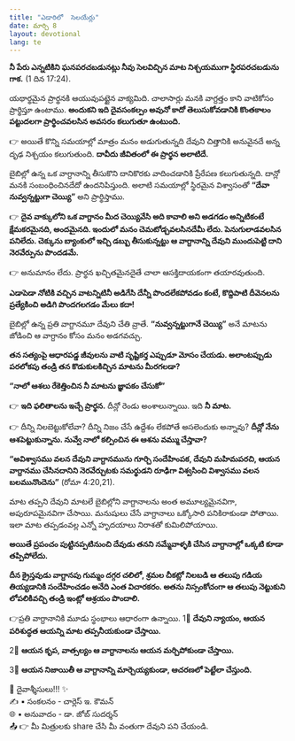 ```yaml
---
title: "ఎడారిలో  సెలయేర్లు"
date: మార్చి 8
layout: devotional
lang: te
---
```


**నీ పేరు ఎన్నటికిని ఘనపరచబడునట్లు నీవు సెలవిచ్చిన మాట నిశ్చయముగా స్థిరపరచబడును గాక.**
(1 దిన 17:24).

యథార్థమైన ప్రార్థనకి ఆయువుపట్టైన వాక్యమిది. చాలాసార్లు మనకి వాగ్దత్తం కాని వాటికోసం ప్రార్థిస్తూ ఉంటాము. 
**అందుకని ఇది దైవసంకల్పం అవునో కాదో తెలుసుకోవడానికి కొంతకాలం పట్టుదలగా ప్రార్థించవలసిన అవసరం కలుగుతూ ఉంటుంది.**

👉 అయితే కొన్ని సమయాల్లో మాత్రం మనం అడుగుతున్నది దేవుని చిత్తానికి అనువైనదే అన్న దృఢ నిశ్చయం కలుగుతుంది. 
**దావీదు జీవితంలో ఈ ప్రార్థన అలాటిదే.**

 బైబిల్లో ఉన్న ఒక వాగ్దానాన్ని తీసుకొని దానికొరకు వాదించడానికి ప్రేరేపణ కలుగుతున్నది. దాన్లో మనకి సంబంధించినదేదో ఉందనిపిస్తుంది. అలాటి సమయాల్లో స్థిరమైన విశ్వాసంతో **“దేవా నువ్వన్నట్టుగా చెయ్యి”** అని ప్రార్థిస్తాము. 

👉 **దైవ వాక్కులోని ఒక వాగ్దానం మీద చెయ్యివేసి అది కావాలి అని అడగడం అన్నిటికంటే క్షేమకరమైనది, అందమైనది. ఇందులో మనం చెమటోడ్చవలసినదేమీ లేదు. పెనుగులాడవలసిన పనిలేదు. చెక్కును బ్యాంకులో ఇచ్చి డబ్బు తీసుకున్నట్టు ఆ వాగ్దానాన్ని దేవుని ముందుపెట్టి దాని నెరవేర్పును పొందడమే.**

👉 అనుమానం లేదు. ప్రార్థన ఖచ్చితమైనదైతే చాలా ఆసక్తిదాయకంగా తయారవుతుంది. 

**ఎడాపెడా నోటికి వచ్చిన వాటన్నిటినీ అడిగేసి దేన్నీ పొందలేకపోవడం కంటే, కొద్దిపాటి దీవెనలను ప్రత్యేకించి అడిగి పొందగలగడం మేలు కదా!** 

బైబిల్లో ఉన్న ప్రతి వాగ్దానమూ దేవుని చేతి వ్రాతే. **“నువ్వన్నట్టుగానే చెయ్యి”** అనే మాటను జోడించి ఆ వాగ్దానం కోసం మనం అడగవచ్చు. 

**తన సత్యంపై ఆధారపడ్డ జీవులను వాటి సృష్టికర్త ఎప్పుడూ మోసం చేయడు. అలాంటప్పుడు పరలోకపు తండ్రి తన కొడుకులకిచ్చిన మాటను మీరగలడా?**

**“నాలో ఆశలు రేకెత్తించిన నీ మాటను జ్ఞాపకం చేసుకో”** 

👉 **ఇది ఫలితాలను ఇచ్చే ప్రార్థన.**
 దీన్లో రెండు అంశాలున్నాయి. ఇది **నీ మాట.** 

👉 దీన్ని నిలబెట్టుకోలేవా? దీన్ని నిజం చేసే ఉద్దేశం లేకపోతే అసలెందుకు అన్నావు? 
**దీన్లో నేను ఆశపెట్టుకున్నాను. నువ్వే నాలో కల్పించిన ఈ ఆశను వమ్ము చేస్తావా?**

**“అవిశ్వాసము వలన దేవుని వాగ్దానమును గూర్చి సందేహింపక, దేవుని మహిమపరచి, ఆయన వాగ్దానము చేసినదానిని నెరవేర్చుటకు సమర్థుడని రూఢిగా విశ్వసించి విశ్వాసము వలన బలమునొందెను”**
(రోమా 4:20,21).

మాట తప్పని దేవుని మాటలే బైబిల్లోని వాగ్దానాలను అంత అమూల్యమైనవిగా, అపురూపమైనవిగా చేసాయి. మనుషులు చేసే వాగ్దానాలు ఒక్కోసారి పనికిరాకుండా పోతాయి. ఇలా మాట తప్పడంవల్ల ఎన్నో హృదయాలు నిరాశతో కుమిలిపోయాయి. 

**అయితే ప్రపంచం పుట్టినప్పటినుంచి దేవుడు తనని నమ్మేవాళ్ళకి చేసిన వాగ్దానాల్లో ఒక్కటి కూడా తప్పిపోలేదు.**

**దీన క్రైస్తవుడు వాగ్దానపు గుమ్మం దగ్గర చలిలో, శ్రమల చీకట్లో నిలబడి ఆ తలుపు గడియ తియ్యడానికి సందేహించడం అనేది ఎంత విచారకరం. అతను నిస్సంకోచంగా ఆ తలుపు నెట్టుకుని లోపలికివచ్చి తండ్రి ఇంట్లో ఆశ్రయం పొందాలి.**

👉ప్రతి వాగ్దానానికి మూడు స్థంభాలు ఆధారంగా ఉన్నాయి. 
1⃣ **దేవుని న్యాయం, ఆయన పరిశుద్ధత ఆయన్ని మాట తప్పనీయకుండా చేస్తాయి.**

 2⃣ **ఆయన కృప, వాత్సల్యం ఆ వాగ్దానాలను ఆయన మర్చిపోకుండా చేస్తాయి.**

 3⃣ **ఆయన నిజాయితీ ఆ వాగ్దానాన్ని మార్చెయ్యకుండా, ఆచరణలో పెట్టేలా చేస్తుంది.**


<div class="blessing">🙏 <span class="bless-text">దైవాశ్శీసులు!!!</span> ✨</div>

<div class="credit">✍️ <span class="credit-text">▪ సంకలనం - చార్లెస్ ఇ. కౌమన్</span></div>
<div class="credit">🌐 <span class="credit-text">▪ అనువాదం - డా. జోబ్ సుదర్శన్</span></div>


<div class="share">📤 👉 <span class="share-text">మీ మిత్రులకు share చేసి మీ వంతుగా దేవుని పని చేయండి.</span></div>
